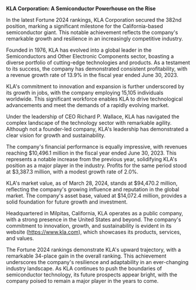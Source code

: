 **KLA Corporation: A Semiconductor Powerhouse on the Rise**

In the latest Fortune 2024 rankings, KLA Corporation secured the 382nd position, marking a significant milestone for the California-based semiconductor giant. This notable achievement reflects the company's remarkable growth and resilience in an increasingly competitive industry.

Founded in 1976, KLA has evolved into a global leader in the Semiconductors and Other Electronic Components sector, boasting a diverse portfolio of cutting-edge technologies and products. As a testament to its success, the company has demonstrated consistent profitability, with a revenue growth rate of 13.9% in the fiscal year ended June 30, 2023.

KLA's commitment to innovation and expansion is further underscored by its growth in jobs, with the company employing 15,105 individuals worldwide. This significant workforce enables KLA to drive technological advancements and meet the demands of a rapidly evolving market.

Under the leadership of CEO Richard P. Wallace, KLA has navigated the complex landscape of the technology sector with remarkable agility. Although not a founder-led company, KLA's leadership has demonstrated a clear vision for growth and sustainability.

The company's financial performance is equally impressive, with revenues reaching $10,496.1 million in the fiscal year ended June 30, 2023. This represents a notable increase from the previous year, solidifying KLA's position as a major player in the industry. Profits for the same period stood at $3,387.3 million, with a modest growth rate of 2.0%.

KLA's market value, as of March 28, 2024, stands at $94,470.2 million, reflecting the company's growing influence and reputation in the global market. The company's asset base, valued at $14,072.4 million, provides a solid foundation for future growth and investment.

Headquartered in Milpitas, California, KLA operates as a public company, with a strong presence in the United States and beyond. The company's commitment to innovation, growth, and sustainability is evident in its website (https://www.kla.com), which showcases its products, services, and values.

The Fortune 2024 rankings demonstrate KLA's upward trajectory, with a remarkable 34-place gain in the overall ranking. This achievement underscores the company's resilience and adaptability in an ever-changing industry landscape. As KLA continues to push the boundaries of semiconductor technology, its future prospects appear bright, with the company poised to remain a major player in the years to come.